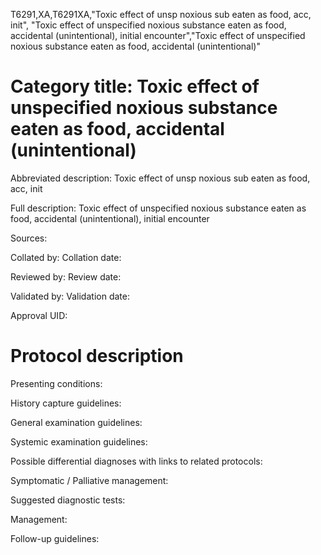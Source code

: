 T6291,XA,T6291XA,"Toxic effect of unsp noxious sub eaten as food, acc, init", "Toxic effect of unspecified noxious substance eaten as food, accidental (unintentional), initial encounter","Toxic effect of unspecified noxious substance eaten as food, accidental (unintentional)"
# Category title: Toxic effect of unspecified noxious substance eaten as food, accidental (unintentional)

Abbreviated description: Toxic effect of unsp noxious sub eaten as food, acc, init

Full description: Toxic effect of unspecified noxious substance eaten as food, accidental (unintentional), initial encounter

Sources:

Collated by:
Collation date:

Reviewed by:
Review date:

Validated by:
Validation date:

Approval UID:

# Protocol description

Presenting conditions:

History capture guidelines:

General examination guidelines:

Systemic examination guidelines:

Possible differential diagnoses with links to related protocols:

Symptomatic / Palliative management:

Suggested diagnostic tests:

Management:

Follow-up guidelines:
